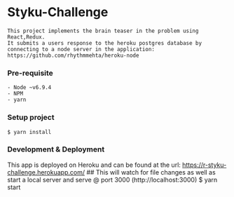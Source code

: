 # Styku-Challenge
    This project implements the brain teaser in the problem using React,Redux.
    It submits a users response to the heroku postgres database by connecting to a node server in the application: https://github.com/rhythmmehta/heroku-node


### Pre-requisite

    - Node ~v6.9.4
    - NPM
    - yarn

### Setup project

    $ yarn install

### Development & Deployment

This app is deployed on Heroku and can be found at the url: https://r-styku-challenge.herokuapp.com/
    ## This will watch for file changes as well as start a local server and serve @ port 3000 (http://localhost:3000)
    $ yarn start
